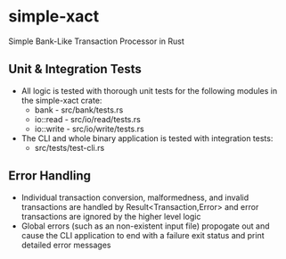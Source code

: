 # simple-xact
Simple Bank-Like Transaction Processor in Rust

## Unit & Integration Tests

  * All logic is tested with thorough unit tests for the following modules in the simple-xact crate:
    * bank - src/bank/tests.rs
    * io::read - src/io/read/tests.rs
    * io::write - src/io/write/tests.rs
  * The CLI and whole binary application is tested with integration tests:
    * src/tests/test-cli.rs

## Error Handling

  * Individual transaction conversion, malformedness, and invalid transactions are handled by Result<Transaction,Error> and error transactions are ignored by the higher level logic
  * Global errors (such as an non-existent input file) propogate out and cause the CLI application to end with a failure exit status and print detailed error messages
